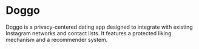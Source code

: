 # Doggo
Doggo is a privacy-centered dating app designed to integrate with existing Instagram networks and contact lists. It features a protected liking mechanism and a recommender system.
